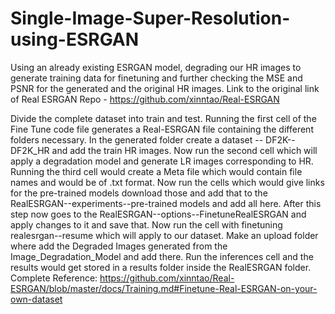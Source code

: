 # Single-Image-Super-Resolution-using-ESRGAN
Using an already existing ESRGAN model, degrading our HR images to generate training data for finetuning and further checking the MSE and PSNR for the generated and the original HR images. Link to the original link of Real ESRGAN Repo - https://github.com/xinntao/Real-ESRGAN

Divide the complete dataset into train and test. 
Running the first cell of the Fine Tune code file generates a Real-ESRGAN file containing the different folders necessary. In the generated folder create a dataset -- DF2K--DF2K_HR and add the train HR images.
Now run the second cell which will apply a degradation model and generate LR images corresponding to HR.
Running the third cell would create a Meta file which would contain file names and would be of .txt format.
Now run the cells which would give links for the pre-trained models download those and add that to the RealESRGAN--experiments--pre-trained models and add all here.
After this step now goes to the RealESRGAN--options--FinetuneRealESRGAN and apply changes to it and save that.
Now run the cell with finetuning realesrgan--resume which will apply to our dataset.
Make an upload folder where add the Degraded Images generated from the Image_Degradation_Model and add there.
Run the inferences cell and the results would get stored in a results folder inside the RealESRGAN folder.
Complete Reference: https://github.com/xinntao/Real-ESRGAN/blob/master/docs/Training.md#Finetune-Real-ESRGAN-on-your-own-dataset
